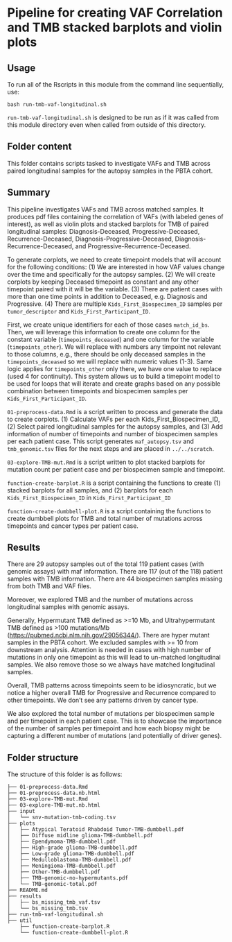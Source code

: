 # Pipeline for creating VAF Correlation and TMB stacked barplots and violin plots

## Usage

To run all of the Rscripts in this module from the command line sequentially, use:

```
bash run-tmb-vaf-longitudinal.sh
```

`run-tmb-vaf-longitudinal.sh` is designed to be run as if it was called from this module directory even when called from outside of this directory.

## Folder content

This folder contains scripts tasked to investigate VAFs and TMB across paired longitudinal samples for the autopsy samples in the PBTA cohort.

## Summary 
This pipeline investigates VAFs and TMB across matched samples. It produces pdf files containing the correlation of VAFs (with labeled genes of interest), as well as violin plots and stacked barplots for TMB of paired longitudinal samples: Diagnosis-Deceased, Progressive-Deceased, Recurrence-Deceased, Diagnosis-Progressive-Deceased, Diagnosis-Recurrence-Deceased, and Progressive-Recurrence-Deceased.

To generate corplots, we need to create timepoint models that will account for the following conditions: 
(1) We are interested in how VAF values change over the time and specifically for the autopsy samples. 
(2) We will create corplots by keeping Deceased timepoint as constant and any other timepoint paired with it will be the variable. 
(3) There are patient cases with more than one time points in addition to Deceased, e.g. Diagnosis and Progressive. 
(4) There are multiple `Kids_First_Biospecimen_ID` samples per `tumor_descriptor` and `Kids_First_Participant_ID`.

First, we create unique identifiers for each of those cases `match_id_bs`.
Then, we will leverage this information to create one column for the constant variable (`timepoints_deceased`) and one column for the variable (`timepoints_other`). We will replace with numbers any timpoint not relevant to those columns, e.g., there should be only deceased samples in the `timepoints_deceased` so we will replace with numeric values (1-3). Same logic applies for `timepoints_other` only there, we have one value to replace (used 4 for continuity). This system allows us to build a timepoint model to be used for loops that will iterate and create graphs based on any possible combination between timepoints and biospecimen samples per `Kids_First_Participant_ID`.

`01-preprocess-data.Rmd` is a script written to process and generate the data to create corplots. (1) Calculate VAFs per each Kids_First_Biospecimen_ID, (2) Select paired longitudinal samples for the autopsy samples, and (3) Add information of number of timepoints and number of biospecimen samples per each patient case. This script generates `maf_autopsy.tsv` and `tmb_genomic.tsv` files for the next steps and are placed in `../../scratch`.

`03-explore-TMB-mut.Rmd` is a script written to plot stacked barplots for mutation count per patient case and per biospecimen sample and timepoint.

`function-create-barplot.R` is a script containing the functions to create (1) stacked barplots for all samples, and (2) barplots for each `Kids_First_Biospecimen_ID` in `Kids_First_Participant_ID`

`function-create-dumbbell-plot.R` is a script containing the functions to create dumbbell plots for TMB and total number of mutations across timepoints and cancer types per patient case.


## Results

There are 29 autopsy samples out of the total 119 patient cases (with genomic assays) with maf information. There are 117 (out of the 118) patient samples with TMB information. There are 44 biospecimen samples missing from both TMB and VAF files. 


Moreover, we explored TMB and the number of mutations across longitudinal samples with genomic assays. 

Generally, Hypermutant TMB defined as >=10 Mb, and Ultrahypermutant TMB defined as >100 mutations/Mb (https://pubmed.ncbi.nlm.nih.gov/29056344/). There are hyper mutant samples in the PBTA cohort. We excluded samples with >= 10 from downstream analysis. Attention is needed in cases with high number of mutations in only one timepoint as this will lead to un-matched longitudinal samples. We also remove those so we always have matched longitudinal samples.

Overall, TMB patterns across timepoints seem to be idiosyncratic, but we notice a higher overall TMB for Progressive and Recurrence compared to other timepoints. We don’t see any patterns driven by cancer type.

We also explored the total number of mutations per biospecimen sample and per timepoint in each patient case. This is to showcase the importance of the number of samples per timepoint and how each biopsy might be capturing a different number of mutations (and potentially of driver genes). 


## Folder structure 

The structure of this folder is as follows:

```
├── 01-preprocess-data.Rmd
├── 01-preprocess-data.nb.html
├── 03-explore-TMB-mut.Rmd
├── 03-explore-TMB-mut.nb.html
├── input
│   └── snv-mutation-tmb-coding.tsv
├── plots
│   ├── Atypical Teratoid Rhabdoid Tumor-TMB-dumbbell.pdf
│   ├── Diffuse midline glioma-TMB-dumbbell.pdf
│   ├── Ependymoma-TMB-dumbbell.pdf
│   ├── High-grade glioma-TMB-dumbbell.pdf
│   ├── Low-grade glioma-TMB-dumbbell.pdf
│   ├── Medulloblastoma-TMB-dumbbell.pdf
│   ├── Meningioma-TMB-dumbbell.pdf
│   ├── Other-TMB-dumbbell.pdf
│   ├── TMB-genomic-no-hypermutants.pdf
│   └── TMB-genomic-total.pdf
├── README.md
├── results
│   ├── bs_missing_tmb_vaf.tsv
│   └── bs_missing_tmb.tsv
├── run-tmb-vaf-longitudinal.sh
├── util
    ├── function-create-barplot.R
    └── function-create-dumbbell-plot.R
```
